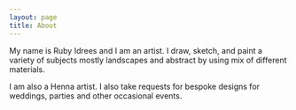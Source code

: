 ```yaml
---
layout: page
title: About
---
```


My name is Ruby Idrees and I am an artist. I draw, sketch, and paint a variety of subjects mostly landscapes and abstract by using mix of different materials. 

I am also a Henna artist. I also take requests for bespoke designs for weddings, parties and other occasional events.
